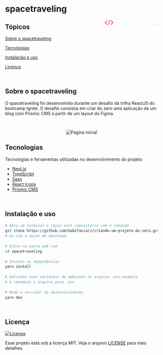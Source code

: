 # spacetraveling

<img align="right" src="public/logo.svg" width="35%" alt="spacetraveling">

## Tópicos

[Sobre o spacetraveling](#sobre-o-spacetraveling)

[Tecnologias](#tecnologias)

[Instalação e uso](#instalação-e-uso)

[Licença](#licença)

<br>

## Sobre o spacetraveling

O spacetraveling foi desenvolvido durante um desafio da trilha ReactJS do bootcamp Ignite. O desafio consistia em criar do zero uma aplicação de um blog com Prismic CMS a partir de um layout do Figma.

<br>

<p align="center">
  <img src=".github/cover.png" alt="Página inicial">
</p>

## Tecnologias

Tecnologias e ferramentas utilizadas no desenvolvimento do projeto:

- [Next.js](https://nextjs.org/)
- [TypeScript](https://www.typescriptlang.org/)
- [Sass](https://sass-lang.com/)
- [React Icons](https://react-icons.github.io/react-icons/)
- [Prismic CMS](https://prismic.io/)

<br>

## Instalação e uso

```bash
# Abra um terminal e copie este repositório com o comando
git clone https://github.com/GabiTaccari/criando-um-projeto-do-zero.git
# ou use a opção de download.

# Entre na pasta web com
cd spacetraveling

# Instale as dependências
yarn install

# Adicione suas variáveis de ambiente no arquivo .env.example
# e renomeie o arquivo para .env

# Rode o servidor de desenvolvimento
yarn dev
```

<br>


## Licença
<a href="https://opensource.org/licenses/MIT">
    <img alt="License" src="https://img.shields.io/badge/license-MIT-FF57B2?style=flat-square">
</a>

<br>

Esse projeto está sob a licença MIT. Veja o arquivo [LICENSE](/LICENSE) para mais detalhes.
